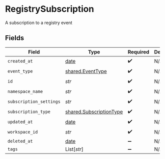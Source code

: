 # RegistrySubscription

A subscription to a registry event


## Fields

| Field                                                                | Type                                                                 | Required                                                             | Description                                                          |
| -------------------------------------------------------------------- | -------------------------------------------------------------------- | -------------------------------------------------------------------- | -------------------------------------------------------------------- |
| `created_at`                                                         | [date](https://docs.python.org/3/library/datetime.html#date-objects) | :heavy_check_mark:                                                   | N/A                                                                  |
| `event_type`                                                         | [shared.EventType](../../models/shared/eventtype.md)                 | :heavy_check_mark:                                                   | N/A                                                                  |
| `id`                                                                 | *str*                                                                | :heavy_check_mark:                                                   | N/A                                                                  |
| `namespace_name`                                                     | *str*                                                                | :heavy_check_mark:                                                   | N/A                                                                  |
| `subscription_settings`                                              | *str*                                                                | :heavy_check_mark:                                                   | N/A                                                                  |
| `subscription_type`                                                  | [shared.SubscriptionType](../../models/shared/subscriptiontype.md)   | :heavy_check_mark:                                                   | N/A                                                                  |
| `updated_at`                                                         | [date](https://docs.python.org/3/library/datetime.html#date-objects) | :heavy_check_mark:                                                   | N/A                                                                  |
| `workspace_id`                                                       | *str*                                                                | :heavy_check_mark:                                                   | N/A                                                                  |
| `deleted_at`                                                         | [date](https://docs.python.org/3/library/datetime.html#date-objects) | :heavy_minus_sign:                                                   | N/A                                                                  |
| `tags`                                                               | List[*str*]                                                          | :heavy_minus_sign:                                                   | N/A                                                                  |